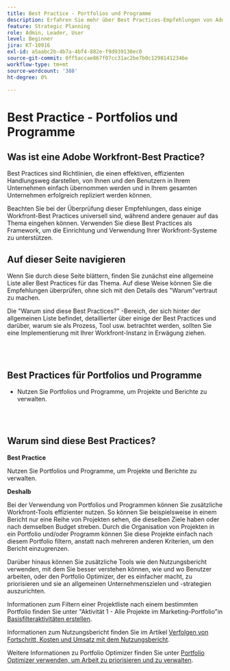 ```yaml
---
title: Best Practice - Portfolios und Programme
description: Erfahren Sie mehr über Best Practices-Empfehlungen von Adobe Workfront-Experten zur Einrichtung, Verwaltung und Verwendung von Portfolios und Programmen.
feature: Strategic Planning
role: Admin, Leader, User
level: Beginner
jira: KT-10916
exl-id: a5aabc2b-4b7a-4bf4-882e-f9d939130ec0
source-git-commit: 0ff5accae867f07cc31ac2be7b0c12981412346e
workflow-type: tm+mt
source-wordcount: '388'
ht-degree: 0%

---
```


# Best Practice - Portfolios und Programme

## Was ist eine Adobe Workfront-Best Practice?

Best Practices sind Richtlinien, die einen effektiven, effizienten Handlungsweg darstellen, von Ihnen und den Benutzern in Ihrem Unternehmen einfach übernommen werden und in Ihrem gesamten Unternehmen erfolgreich repliziert werden können.

Beachten Sie bei der Überprüfung dieser Empfehlungen, dass einige Workfront-Best Practices universell sind, während andere genauer auf das Thema eingehen können. Verwenden Sie diese Best Practices als Framework, um die Einrichtung und Verwendung Ihrer Workfront-Systeme zu unterstützen.

## Auf dieser Seite navigieren

Wenn Sie durch diese Seite blättern, finden Sie zunächst eine allgemeine Liste aller Best Practices für das Thema. Auf diese Weise können Sie die Empfehlungen überprüfen, ohne sich mit den Details des &quot;Warum&quot;vertraut zu machen.

Die &quot;Warum sind diese Best Practices?&quot; -Bereich, der sich hinter der allgemeinen Liste befindet, detaillierter über einige der Best Practices und darüber, warum sie als Prozess, Tool usw. betrachtet werden, sollten Sie eine Implementierung mit Ihrer Workfront-Instanz in Erwägung ziehen.

</br>
</br>

## Best Practices für Portfolios und Programme

* Nutzen Sie Portfolios und Programme, um Projekte und Berichte zu verwalten.

</br>
</br>

## Warum sind diese Best Practices?

**Best Practice**

Nutzen Sie Portfolios und Programme, um Projekte und Berichte zu verwalten.

**Deshalb**

Bei der Verwendung von Portfolios und Programmen können Sie zusätzliche Workfront-Tools effizienter nutzen. So können Sie beispielsweise in einem Bericht nur eine Reihe von Projekten sehen, die dieselben Ziele haben oder nach demselben Budget streben. Durch die Organisation von Projekten in ein Portfolio und/oder Programm können Sie diese Projekte einfach nach diesem Portfolio filtern, anstatt nach mehreren anderen Kriterien, um den Bericht einzugrenzen.

Darüber hinaus können Sie zusätzliche Tools wie den Nutzungsbericht verwenden, mit dem Sie besser verstehen können, wie und wo Benutzer arbeiten, oder den Portfolio Optimizer, der es einfacher macht,  zu priorisieren und sie an allgemeinen Unternehmenszielen und -strategien auszurichten.

Informationen zum Filtern einer Projektliste nach einem bestimmten Portfolio finden Sie unter &quot;Aktivität 1 - Alle Projekte im Marketing-Portfolio&quot;in [Basisfilteraktivitäten erstellen](https://experienceleague.adobe.com/docs/workfront-learn/tutorials-workfront/reporting/basic-reporting/create-a-basic-filter-activity.html).

Informationen zum Nutzungsbericht finden Sie im Artikel [Verfolgen von Fortschritt, Kosten und Umsatz mit dem Nutzungsbericht](https://experienceleague.adobe.com/docs/workfront/using/manage-resources/resource-utilization/view-utilization-information.html?lang=en#track-progress-cost-and-revenue-with-the-utilization-report).

Weitere Informationen zu Portfolio Optimizer finden Sie unter [Portfolio Optimizer verwenden, um Arbeit zu priorisieren und zu verwalten](https://experienceleague.adobe.com/docs/workfront-learn/tutorials-workfront/manage-work/portfolios/prioritize-and-manage-work-with-portfolios.html).
